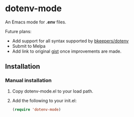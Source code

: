 # dotenv-mode
An Emacs mode for **.env** files.

Future plans:
- Add support for all syntax supported by [bkeepers/dotenv](https://github.com/bkeepers/dotenv/blob/master/lib/dotenv/parser.rb)
- Submit to Melpa
- Add link to original [gist](https://gist.github.com/preetpalS/54acec3f166393f1d9e55380e1df7364) once improvements are made.

## Installation

### Manual installation

1. Copy dotenv-mode.el to your load path.

2. Add the following to your init.el:
   ```lisp
   (require 'dotenv-mode)
   
